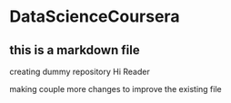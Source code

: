 # DataScienceCoursera
## this is a markdown file
creating dummy repository
Hi Reader

making couple more changes to improve the existing file
